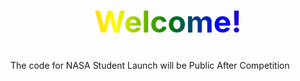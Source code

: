 <h1 align="center" style="font-size: 48px; background: linear-gradient(90deg, red, orange, yellow, green, blue, indigo, violet); -webkit-background-clip: text; color: transparent;">
  Welcome!
</h1>

The code for NASA Student Launch will be Public After Competition


